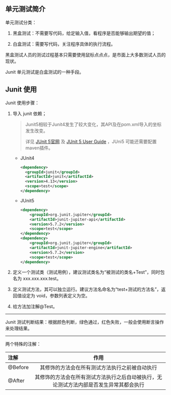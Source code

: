 ## 单元测试简介

单元测试分类：

1. 黑盒测试：不需要写代码，给定输入值，看程序是否能够输出期望的值；

2. 白盒测试：需要写代码，关注程序具体的执行流程。

黑盒测试人员的测试过程基本只需要使用鼠标点点点，是市面上大多数测试人员的现状。

Junit 单元测试是白盒测试的一种手段。

## Junit 使用

Junit 使用步骤：

1. 导入 junit 依赖；

    > Junit5相较于Junit4发生了较大变化，其API及在pom.xml导入的坐标发生改变。
    >
    > 详见 [JUnit 5官网](https://junit.org/junit5/) 及 [JUnit 5 User Guide](https://junit.org/junit5/docs/current/user-guide/#running-tests-build-maven) ，JUni5 可能还需要配置maven插件。

    - JUnit4

        ```xml
        <dependency>
          <groupId>junit</groupId>
          <artifactId>junit</artifactId>
          <version>4.13</version>
          <scope>test</scope>
        </dependency>
        ```

    - JUnit5

        ```xml
        <dependency>
            <groupId>org.junit.jupiter</groupId>
            <artifactId>junit-jupiter-api</artifactId>
            <version>5.7.2</version>
            <scope>test</scope>
        </dependency>
        <dependency>
            <groupId>org.junit.jupiter</groupId>
            <artifactId>junit-jupiter-engine</artifactId>
            <version>5.7.2</version>
            <scope>test</scope>
        </dependency>
        ```

2. 定义一个测试类（测试用例），建议测试类名为“被测试的类名+Test”，同时包名为 xxx.xxx.xxx.test。

3. 定义测试方法，其可以独立运行。建议方法名命名为“test+测试的方法名”，返回值设定为 void，参数列表定义为空。

4. 给方法加注解@Test。

---

Junit 测试判断结果：根据颜色判断，绿色通过，红色失败，一般会使用断言操作来处理结果。

---

两个特殊的注解：

| 注解    |                             作用                             |
| :------ | :----------------------------------------------------------: |
| @Before |        其修饰的方法会在所有测试方法执行之前被自动执行        |
| @After  | 其修饰的方法会在所有测试方法执行之后自动被执行，无论测试方法内部是否发生异常其都会执行 |

